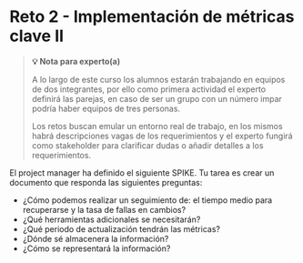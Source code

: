 # Reto 2 - Implementación de métricas clave II

> **💡 Nota para experto(a)**
>
> A lo largo de este curso los alumnos estarán trabajando en equipos de dos integrantes, por ello como primera actividad el experto definirá las parejas, en caso de ser un grupo con un número impar podría haber equipos de tres personas.
>
> Los retos buscan emular un entorno real de trabajo, en los mismos habrá descripciones vagas de los requerimientos y el experto fungirá como stakeholder para clarificar dudas o añadir detalles a los requerimientos.

El project manager ha definido el siguiente SPIKE. Tu tarea es crear un documento que responda las siguientes preguntas:

- ¿Cómo podemos realizar un seguimiento de: el tiempo medio para recuperarse y la tasa de fallas en cambios?
- ¿Qué herramientas adicionales se necesitarán?
- ¿Qué periodo de actualización tendrán las métricas?
- ¿Dónde sé almacenera la información?
- ¿Cómo se representará la información?

